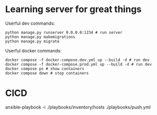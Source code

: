 # Learning server for great things

Userful dev commands:
```
python manage.py runserver 0.0.0.0:1234 # run server 
python manage.py makemigrations
python manage.py migrate
```

Userful docker commands:
```
docker compose -f docker-compose.dev.yml up --build -d # run dev
docker compose -f docker-compose.prod.yml up --build -d # run dev
docker compose ps # show containers
docker compose down # stop containers
```

# CICD
ansible-playbook -i ./playbooks/inventory/hosts ./playbooks/push.yml 